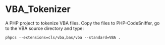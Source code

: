 # VBA_Tokenizer
A PHP project to tokenize VBA files.
Copy the files to PHP-CodeSniffer, go to the VBA source directory and type:

    phpcs --extensions=cls/vba,bas/vba --standard=VBA .
